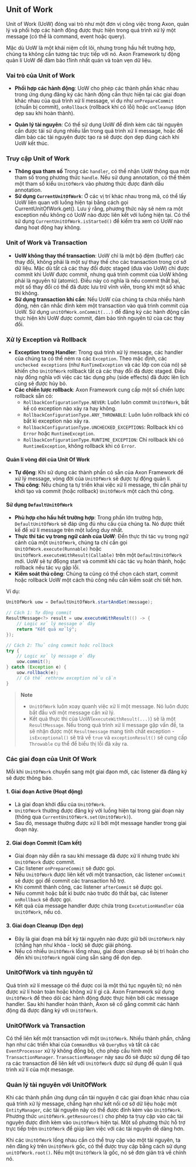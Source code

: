 ## Unit of Work 

Unit of Work (UoW) đóng vai trò như một đơn vị công việc trong Axon, quản lý và phối hợp các hành động được thực hiện trong quá trình xử lý một message (có thể là command, event hoặc query).

Mặc dù UoW là một khái niệm cốt lõi, nhưng trong hầu hết trường hợp, chúng ta không cần tương tác trực tiếp với nó. Axon Framework tự động quản lí UoW để đảm bảo t1inh nhất quán và toàn vẹn dữ liệu.

### Vai trò của Unit of Work
- **Phối hợp các hành động**: UoW cho phép các thành phần khác nhau trong ứng dụng đăng ký các hành động cần thực hiện tại các giai đoạn khác nhau của quá trình xử lí message, ví dụ như `onPrepareCommit` (chuẩn bị commit), `onRollback` (rollback khi có lỗi) hoặc `onCleanup` (dọn dẹp sau khi hoàn thành).

- **Quản lý tài nguyên**: Có thể sử dụng UoW để đính kèm các tài nguyên cần được tái sử dụng nhiều lần trong quá trình xử lí message, hoặc để đảm bảo các tài nguyên được tạo ra sẽ được dọn dẹp đúng cách khi UoW kết thúc.

### Truy cập Unit of Work
- **Thông qua tham số** Trong các `handler`, có thể nhận UoW thông qua một tham số trong phương thức `handle`. Nếu sử dụng annotation, có thể thêm một tham số kiểu `UnitOfWork` vào phương thức được đánh dấu annotation.
- **Sử dụng `CurrentUnitOfWork`**: Ở các vị trí khác nhau trong mã, có thể lấy UoW liên quan với luồng hiện tại bằng cách gọi CurrentUnitOfWork.get(). Lưu ý rằng, phương thức này sẽ ném ra một exception nếu không có UoW nào được liên kết với luồng hiện tại. Có thể sử dụng `CurrentUnitOfWork.isStarted()` để kiểm tra xem có UoW nào đang hoạt động hay không.

### Unit of Work và Transaction
- **UoW không thay thế transaction**: UoW chỉ là một bộ đệm (buffer) các thay đổi, không phải là một sự thay thế cho các transaction trong cơ sở dữ liệu. Mặc dù tất cả các thay đổi được staged (đưa vào UoW) chỉ được commit khi UoW được commit, nhưng quá trình commit của UoW không phải là nguyên tử (atomic). Điều này có nghĩa là nếu commit thất bại, một số thay đổi có thể đã được lưu trữ vĩnh viễn, trong khi một số khác thì không.
- **Sử dụng transaction khi cần**: Nếu UoW của chúng ta chứa nhiều hành động, nên cân nhắc đính kèm một transaction vào quá trình commit của UoW. Sử dụng `unitOfWork.onCommit(...)` để đăng ký các hành động cần thực hiện khi UoW được commit, đảm bảo tính nguyên tử của các thay đổi.

### Xử lý Exception và Rollback
- **Exception trong Handler**: Trong quá trình xử lý message, các handler của chúng ta có thể ném ra các `Exception`. Theo mặc định, các `unchecked exceptions` (như `RunTimeException` và các lớp con của nó) sẽ khiến cho `UnitOfWork` rollback tầt cả các thay đổi đã được staged. Điều này đồng nghĩa với việc các tác dụng phụ (side effects) đã được lên lịch cũng sẽ được hủy bỏ.
- **Các chiến lược rollback**: Axon Framework cung cấp một số chiến lược rollback sẵn có:
  - `RollbackConfigurationType.NEVER`: Luôn luôn commit `UnitOfWork`, bất kể có exception nào xảy ra hay không.
  - `RollbackConfigurationType.ANY_THROWABLE`: Luôn luôn rollback khi có bất kì exception nào xảy ra.
  - `RollbackConfigurationType.UNCHECKED_EXCEPTIONS`: Rollback khi có `Error` hoặc `RuntimeException`.
  - `RollbackConfigurationType.RUNTIME_EXCEPTION`: Chỉ rollback khi có `RuntimeException`, không rollback khi có `Error`.
#### Quản lí vòng đời của Unit Of Work
- **Tự động**: Khi sử dụng các thành phần có sẵn của Axon Framework để xử lý message, vòng đời của `UnitOfWork` sẽ được tự động quản lí.
- **Thủ công**: Nếu chúng ta tự triển khai việc xử lí message, thì cần phải tự khởi tạo và commit (hoặc rollback) `UnitOfWork` một cách thủ công.
#### Sử dụng `DefaultUnitOfWork`
- **Phù hợp cho hầu hết trường hợp**: Trong phần lớn trường hợp, `DefaultUnitOfWork` sẽ đáp ứng đủ nhu cầu của chúng ta. Nó được thiết kế để xử lí message trên một luồng duy nhất.
- **Thực thi tác vụ trong ngữ cảnh của UoW**: Đển thực thi tác vụ trong ngữ cảnh của một `UnitOfWork`, chúng ta chỉ cần gọi `UnitOfWork.execute(Runnable)` hoặc `UnitOfWork.executeWithResult(Callable)` trên một `DefaultUnitOfWork` mới. UoW sẽ tự đ6ọng start và commit khi các tác vụ hoàn thành, hoặc rollback nếu tác vụ gặp lỗi.
- **Kiểm soát thủ công**: Chúng ta cũng có thể chọn cách start, commit hoặc rollback UoW một cách thủ công nếu cần kiểm soát chi tiết hơn.

Ví dụ:

```java
UnitOfWork uow = DefaultUnitOfWork.startAndGet(message);

// Cách 1: Tự động commit
ResultMessage<?> result = uow.executeWithResult(() -> {
    // Logic xử lý message ở đây
    return "Kết quả xử lý"; 
});

// Cách 2: Thủ công commit hoặc rollback
try {
    // Logic xử lý message ở đây
    uow.commit();
} catch (Exception e) {
    uow.rollback(e);
    // Có thể rethrow exception nếu cần
}
```

> **Note**
> - `UnitOfWork` luôn xoay quanh việc xử lí một message. Nó luôn được bắt đầu với một message cần xử lý.
> - Kết quả thực thi của UoW(`executeWithResult(...)`) sẽ là một `ResultMessage`. Nếu trong quá trình xử lí message gặp vấn đề, ta sẽ nhận được một `Resultmessage` mang tính chất exception - `isExceptional()` sẽ trả về `true` và `exceptionResult()` sẽ cung cấp `Throwable` cụ thể để biểu thị lỗi đã xảy ra.

### Các giai đoạn của Unit Of Work
Mỗi khi `UnitOfWork` chuyển sang một giai đạon mới, các listener đã đăng ký sẽ được thông báo.

#### 1. Giai đoạn Active (Hoạt động)
- Là giai đoạn khởi đầu của `UnitOfWork`.
- `UnitOfWork` thường được đăng ký với luồng hiện tại trong giai đoạn này (thông qua `CurrentUnitOfWork.set(UnitOfWork)`).
- Sau đó, message thường được xử lí bởi một message handler trong giai đoạn này.

#### 2. Giai đoạn Commit (Cam kết)
- Giai đoạn này diễn ra sau khi message đã được xử lí nhưng trước khi `UnitOfWork` được commit.
- Các listener `onPrepareCommit` sẽ được gọi.
- Nếu `UnitOfWork` được liên kết với một transaction, các listener `onCommit` sẽ được gọi để commit các transaction hỗ trợ.
- Khi commit thành công, các listener `afterCommit` sẽ được gọi.
- Nếu commit hoặc bất kì bước nào trước đó thất bại, các listener `onRollback` sẽ được gọi.
- Kết quả của message handler được chứa trong `ExcetutionHandler` của `UnitOfWork`, nếu có.

#### 3. Giai đoạn Cleanup (Dọn dẹp)
- Đây là giai đoạn mà bất kỳ tài nguyên nào được giữ bởi `UnitOfWork` này (chẳng hạn như khóa - lock) sẽ được giải phóng.
- Nếu có nhiều `UnitOfWork` lồng nhau, giai đoạn cleanup sẽ bị trì hoãn cho đến khi `UnitOfWork` ngoài cùng sẵn sàng để dọn dẹp.

### UnitOfWork và tính nguyên tử
Quá trình xử lí message có thể được coi là một thủ tục nguyên tử; nó nên được xử lí hoàn toàn hoặc không xử lí gì cả. Axon Framework sử dụng `UnitOfWork` để theo dõi các hành động được thực hiện bởi các message handler. Sau khi handler hoàn thành, Axon sẽ cố gắng commit các hành động đả được đăng ký với `UnitOfWork`.

### UnitOfWork và Transaction
Có thể liên kết một transaction với một `UnitOfWork`. Nhiều thành phần, chẳng hạn như các triển khai của `CommandBus` và `QueryBus` và tất cả các `EventProcessor` xử lý không đồng bộ, cho phép cấu hình một `TransactionManager`. `TransactionManager` này sau đó sẽ được sử dụng để tạo ra các transaction để liên kết với `UnitOfWork` được sử dụng để quản lí quá trình xử lí của một mesasge.

### Quản lý tài nguyên với UnitOfWork
Khi các thành phần ứng dụng cần tài nguyên ở các giai đoạn khác nhau của quá trình xử lý message, chẳng hạn như kết nối cơ sở dữ liệu hoặc một `EntityManager`, các tài nguyên này có thể được đính kèm vào `UnitOfWork`. Phương thức `unitOfWork.getResources()` cho phép ta truy cập vào các tài nguyên được đính kèm vào `UnitOfWork` hiện tại. Một số phương thức hỗ trợ trực tiếp trên `UnitOfWork` để giúp làm việc với các tài nguyên dễ dàng hơn.

Khi các `UnitOfWork` lồng nhau cần có thể truy cập vào một tài nguyên, ta nên đăng ký trên `UnitOfWork` gốc, có thể được truy cập bằng cách sử dụng `unitOfWork.root()`. Nếu một `UnitOfWork` là gốc, nó sẽ đơn giản trả về chính nó.
